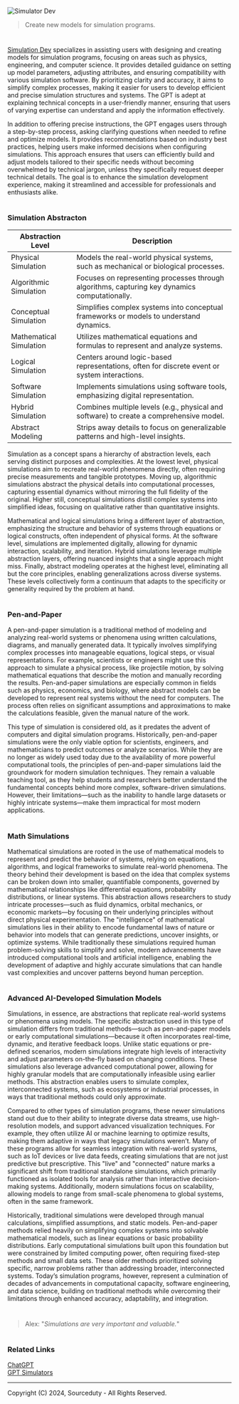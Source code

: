![Simulator Dev](https://github.com/user-attachments/assets/9d269663-3c65-417f-b1d7-0830bc215178)

> Create new models for simulation programs.
#

[Simulation Dev](https://chatgpt.com/g/g-BfdNx7gIp-simulation-dev) specializes in assisting users with designing and creating models for simulation programs, focusing on areas such as physics, engineering, and computer science. It provides detailed guidance on setting up model parameters, adjusting attributes, and ensuring compatibility with various simulation software. By prioritizing clarity and accuracy, it aims to simplify complex processes, making it easier for users to develop efficient and precise simulation structures and systems. The GPT is adept at explaining technical concepts in a user-friendly manner, ensuring that users of varying expertise can understand and apply the information effectively.

In addition to offering precise instructions, the GPT engages users through a step-by-step process, asking clarifying questions when needed to refine and optimize models. It provides recommendations based on industry best practices, helping users make informed decisions when configuring simulations. This approach ensures that users can efficiently build and adjust models tailored to their specific needs without becoming overwhelmed by technical jargon, unless they specifically request deeper technical details. The goal is to enhance the simulation development experience, making it streamlined and accessible for professionals and enthusiasts alike.

#
### Simulation Abstracton

| Abstraction Level | Description                                                                 |
|------------------------|---------------------------------------------------------------------------------|
| Physical Simulation   | Models the real-world physical systems, such as mechanical or biological processes. |
| Algorithmic Simulation| Focuses on representing processes through algorithms, capturing key dynamics computationally. |
| Conceptual Simulation | Simplifies complex systems into conceptual frameworks or models to understand dynamics. |
| Mathematical Simulation| Utilizes mathematical equations and formulas to represent and analyze systems. |
| Logical Simulation    | Centers around logic-based representations, often for discrete event or system interactions. |
| Software Simulation   | Implements simulations using software tools, emphasizing digital representation. |
| Hybrid Simulation     | Combines multiple levels (e.g., physical and software) to create a comprehensive model. |
| Abstract Modeling     | Strips away details to focus on generalizable patterns and high-level insights.  |

Simulation as a concept spans a hierarchy of abstraction levels, each serving distinct purposes and complexities. At the lowest level, physical simulations aim to recreate real-world phenomena directly, often requiring precise measurements and tangible prototypes. Moving up, algorithmic simulations abstract the physical details into computational processes, capturing essential dynamics without mirroring the full fidelity of the original. Higher still, conceptual simulations distill complex systems into simplified ideas, focusing on qualitative rather than quantitative insights.

Mathematical and logical simulations bring a different layer of abstraction, emphasizing the structure and behavior of systems through equations or logical constructs, often independent of physical forms. At the software level, simulations are implemented digitally, allowing for dynamic interaction, scalability, and iteration. Hybrid simulations leverage multiple abstraction layers, offering nuanced insights that a single approach might miss. Finally, abstract modeling operates at the highest level, eliminating all but the core principles, enabling generalizations across diverse systems. These levels collectively form a continuum that adapts to the specificity or generality required by the problem at hand.

#
### Pen-and-Paper

A pen-and-paper simulation is a traditional method of modeling and analyzing real-world systems or phenomena using written calculations, diagrams, and manually generated data. It typically involves simplifying complex processes into manageable equations, logical steps, or visual representations. For example, scientists or engineers might use this approach to simulate a physical process, like projectile motion, by solving mathematical equations that describe the motion and manually recording the results. Pen-and-paper simulations are especially common in fields such as physics, economics, and biology, where abstract models can be developed to represent real systems without the need for computers. The process often relies on significant assumptions and approximations to make the calculations feasible, given the manual nature of the work.

This type of simulation is considered old, as it predates the advent of computers and digital simulation programs. Historically, pen-and-paper simulations were the only viable option for scientists, engineers, and mathematicians to predict outcomes or analyze scenarios. While they are no longer as widely used today due to the availability of more powerful computational tools, the principles of pen-and-paper simulations laid the groundwork for modern simulation techniques. They remain a valuable teaching tool, as they help students and researchers better understand the fundamental concepts behind more complex, software-driven simulations. However, their limitations—such as the inability to handle large datasets or highly intricate systems—make them impractical for most modern applications.

#
### Math Simulations

Mathematical simulations are rooted in the use of mathematical models to represent and predict the behavior of systems, relying on equations, algorithms, and logical frameworks to simulate real-world phenomena. The theory behind their development is based on the idea that complex systems can be broken down into smaller, quantifiable components, governed by mathematical relationships like differential equations, probability distributions, or linear systems. This abstraction allows researchers to study intricate processes—such as fluid dynamics, orbital mechanics, or economic markets—by focusing on their underlying principles without direct physical experimentation. The "intelligence" of mathematical simulations lies in their ability to encode fundamental laws of nature or behavior into models that can generate predictions, uncover insights, or optimize systems. While traditionally these simulations required human problem-solving skills to simplify and solve, modern advancements have introduced computational tools and artificial intelligence, enabling the development of adaptive and highly accurate simulations that can handle vast complexities and uncover patterns beyond human perception.

#
### Advanced AI-Developed Simulation Models

Simulations, in essence, are abstractions that replicate real-world systems or phenomena using models. The specific abstraction used in this type of simulation differs from traditional methods—such as pen-and-paper models or early computational simulations—because it often incorporates real-time, dynamic, and iterative feedback loops. Unlike static equations or pre-defined scenarios, modern simulations integrate high levels of interactivity and adjust parameters on-the-fly based on changing conditions. These simulations also leverage advanced computational power, allowing for highly granular models that are computationally infeasible using earlier methods. This abstraction enables users to simulate complex, interconnected systems, such as ecosystems or industrial processes, in ways that traditional methods could only approximate.

Compared to other types of simulation programs, these newer simulations stand out due to their ability to integrate diverse data streams, use high-resolution models, and support advanced visualization techniques. For example, they often utilize AI or machine learning to optimize results, making them adaptive in ways that legacy simulations weren’t. Many of these programs allow for seamless integration with real-world systems, such as IoT devices or live data feeds, creating simulations that are not just predictive but prescriptive. This "live" and "connected" nature marks a significant shift from traditional standalone simulations, which primarily functioned as isolated tools for analysis rather than interactive decision-making systems. Additionally, modern simulations focus on scalability, allowing models to range from small-scale phenomena to global systems, often in the same framework.

Historically, traditional simulations were developed through manual calculations, simplified assumptions, and static models. Pen-and-paper methods relied heavily on simplifying complex systems into solvable mathematical models, such as linear equations or basic probability distributions. Early computational simulations built upon this foundation but were constrained by limited computing power, often requiring fixed-step methods and small data sets. These older methods prioritized solving specific, narrow problems rather than addressing broader, interconnected systems. Today’s simulation programs, however, represent a culmination of decades of advancements in computational capacity, software engineering, and data science, building on traditional methods while overcoming their limitations through enhanced accuracy, adaptability, and integration.

#

> Alex: "*Simulations are very important and valuable.*"

#
### Related Links

[ChatGPT](https://github.com/sourceduty/ChatGPT)
<br>
[GPT Simulators](https://github.com/sourceduty/GPT_Simulators)

***
Copyright (C) 2024, Sourceduty - All Rights Reserved.
